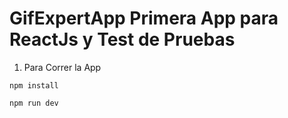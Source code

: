 # GifExpertApp Primera App para ReactJs y Test de Pruebas

1. Para Correr la App <br />

```
npm install  
```

```
npm run dev
```
